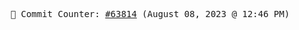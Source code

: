 <p align="center">
    <samp>
        📮 Commit Counter: <a href="https://github.com/Javascript-void0/Javascript-void0/commits/main">#63814</a> (August 08, 2023 @ 12:46 PM)
    </samp>
</p>